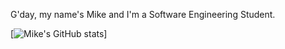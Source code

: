 G'day, my name's Mike and I'm a Software Engineering Student.


[![Mike's GitHub stats](https://github-readme-stats.vercel.app/api?username=MrThygesen16)]


<!---
This is a comment in MD?

--->
